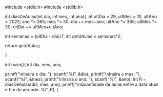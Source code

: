 #include <stdio.h>
#include <stdlib.h>

int diasDeAulas(int dia, int mes, int ano){
int ultDia = 29, ultMes = 10, ultAno = 2023;
ano  *= 365;
mes *= 30;
dia += mes+ano;
ultAno  *= 365;
ultMes *= 30;
ultDia += ultMes+ultAno;

int semanas = (ultDia - dia)/7;
int qntdAulas = semanas*2;

return qntdAulas;

}

int main(){
int dia, mes, ano;

printf("\nInsira o dia: ");
scanf("%i", &dia);
printf("\nInsira o mes: ");
scanf("%i", &mes);
printf("\nInsira o ano: ");
scanf("%i", &ano);
int R = diasDeAulas(dia, mes, ano);
printf("\nQuantidade de aulas entre a data atual e fim do periodo: %i", R);
}
